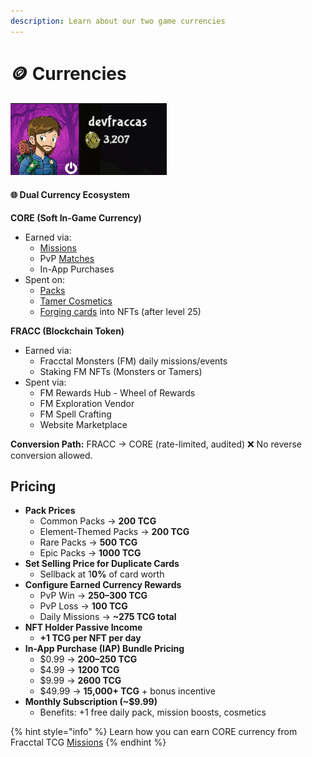 ```yaml
---
description: Learn about our two game currencies
---
```


# 🪙 Currencies

#### ![](<../.gitbook/assets/image (4).png>)

#### 🌐 Dual Currency Ecosystem

**CORE (Soft In-Game Currency)**

* Earned via:
  * [Missions](missions.md)
  * PvP [Matches](game-modes.md#multiplayer)
  * In-App Purchases
* Spent on:
  * [Packs](packs.md)
  * [Tamer Cosmetics](tamer-avatars.md)
  * [Forging cards](card-forging.md) into NFTs (after level 25)

**FRACC (Blockchain Token)**

* Earned via:
  * Fracctal Monsters (FM) daily missions/events
  * Staking FM NFTs (Monsters or Tamers)
* Spent via:
  * FM Rewards Hub - Wheel of Rewards
  * FM Exploration Vendor
  * FM Spell Crafting
  * Website Marketplace

**Conversion Path:** FRACC → CORE (rate-limited, audited) ❌ No reverse conversion allowed.

## Pricing

* **Pack Prices**
  * Common Packs → **200 TCG**
  * Element-Themed Packs → **200 TCG**
  * Rare Packs → **500 TCG**
  * Epic Packs → **1000 TCG**
* **Set Selling Price for Duplicate Cards**
  * Sellback at 1**0%** of card worth
* **Configure Earned Currency Rewards**
  * PvP Win → **250–300 TCG**
  * PvP Loss → **100 TCG**
  * Daily Missions → **\~275 TCG total**
* **NFT Holder Passive Income**
  * **+1 TCG per NFT per day**
* **In-App Purchase (IAP) Bundle Pricing**
  * $0.99 → **200–250 TCG**
  * $4.99 → **1200 TCG**
  * $9.99 → **2600 TCG**
  * $49.99 → **15,000+ TCG** + bonus incentive
* **Monthly Subscription (\~$9.99)**
  * Benefits: +1 free daily pack, mission boosts, cosmetics



{% hint style="info" %}
Learn how you can earn CORE currency from Fracctal TCG [Missions](missions.md)
{% endhint %}
